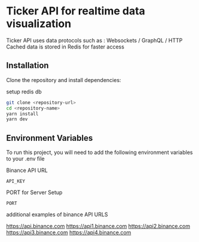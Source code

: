 # Ticker API for realtime data visualization

Ticker API uses data protocols such as : Websockets / GraphQL / HTTP
Cached data is stored in Redis for faster access

## Installation

Clone the repository and install dependencies:

setup redis db 

```bash
git clone <repository-url>
cd <repository-name>
yarn install
yarn dev
```

## Environment Variables

To run this project, you will need to add the following environment variables to your .env file

Binance API URL

`API_KEY`

PORT for Server Setup

`PORT`

additional examples of binance API URLS

https://api.binance.com
https://api1.binance.com
https://api2.binance.com
https://api3.binance.com
https://api4.binance.com

